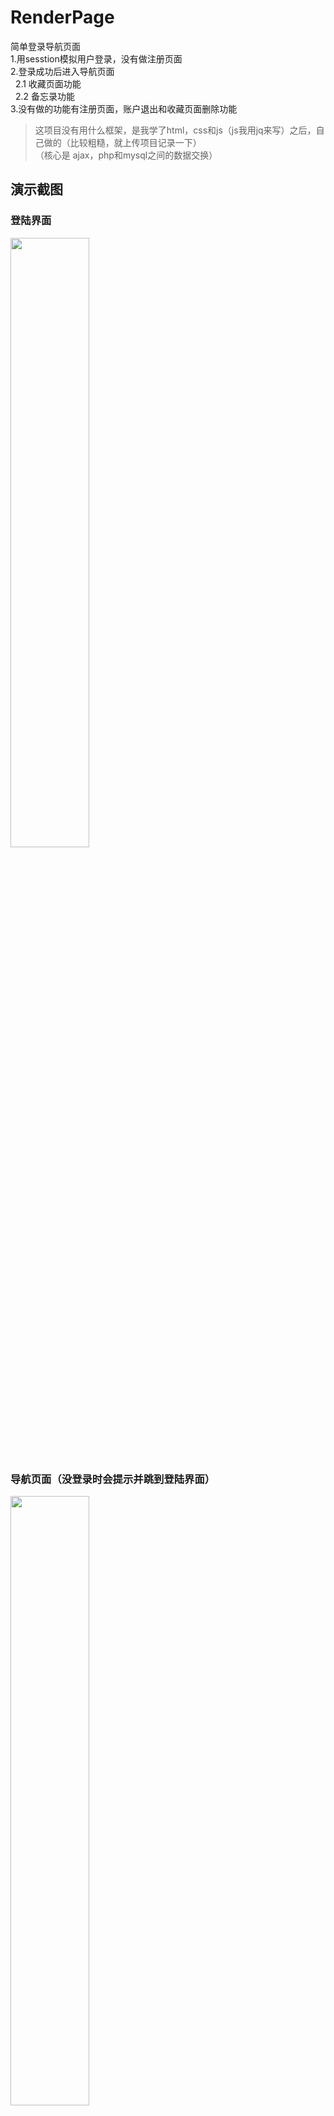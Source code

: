 # RenderPage
简单登录导航页面<br/>
1.用sesstion模拟用户登录，没有做注册页面<br/>
2.登录成功后进入导航页面<br/>
&nbsp; 2.1 收藏页面功能<br/>
&nbsp; 2.2 备忘录功能<br/>
3.没有做的功能有注册页面，账户退出和收藏页面删除功能
> 这项目没有用什么框架，是我学了html，css和js（js我用jq来写）之后，自己做的（比较粗糙，就上传项目记录一下）    
（核心是 ajax，php和mysql之间的数据交换）

## 演示截图
### 登陆界面
<img src='http://m.qpic.cn/psc?/V51Z4HJ52JuEaW0iNzo42RejMd45cEQI/45NBuzDIW489QBoVep5mcXSRFn3KCMry8*vmVjTmhwqBnqj*Xo1t889H4HzbmRfxXM8HORzTskj6aZfmyMY9axqQ.yqNi7PJDAKNneJHcW0!/b&bo=gAeJAwAAAAADd18!&rf=viewer_4' width = 50%></img>
### 导航页面（没登录时会提示并跳到登陆界面）
<img src='http://m.qpic.cn/psc?/V51Z4HJ52JuEaW0iNzo42RejMd45cEQI/ruAMsa53pVQWN7FLK88i5s1PuxVoO4e5dVvcvFy*D0nfGfOPxH3fk4Tskvttvote*ZH.EvSztpUVomxB4ifr7CWda*NXYt9b00tjiDbrc94!/b&bo=gAeJAwAAAAADBy8!&rf=viewer_4'  width = 50%></img>
<img src='http://m.qpic.cn/psc?/V51Z4HJ52JuEaW0iNzo42RejMd45cEQI/45NBuzDIW489QBoVep5mcXSRFn3KCMry8*vmVjTmhwo6kaGEcy7LGAeSmGPNJ7c6Pom4dL*r4J5osUpgQuBcJgmuyQ0gArK99X1CW9vCnXc!/b&bo=gAeJAwAAAAADFz8!&rf=viewer_4'  width = 50%></img>
